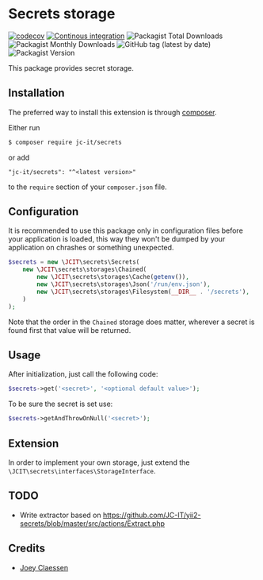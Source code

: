 # Secrets storage

[![codecov](https://codecov.io/gh/jc-it/secrets/branch/master/graph/badge.svg)](https://codecov.io/gh/jc-it/secrets)
[![Continous integration](https://github.com/jc-it/secrets/actions/workflows/ci.yaml/badge.svg)](https://github.com/jc-it/secrets/actions/workflows/ci.yaml)
![Packagist Total Downloads](https://img.shields.io/packagist/dt/jc-it/secrets)
![Packagist Monthly Downloads](https://img.shields.io/packagist/dm/jc-it/secrets)
![GitHub tag (latest by date)](https://img.shields.io/github/v/tag/jc-it/secrets)
![Packagist Version](https://img.shields.io/packagist/v/jc-it/secrets)

This package provides secret storage. 

## Installation

The preferred way to install this extension is through [composer](http://getcomposer.org/download/).

Either run

```bash
$ composer require jc-it/secrets
```

or add

```
"jc-it/secrets": "^<latest version>"
```

to the `require` section of your `composer.json` file.

## Configuration

It is recommended to use this package only in configuration files before your application is loaded, this way they won't
be dumped by your application on chrashes or something unexpected.

```php
$secrets = new \JCIT\secrets\Secrets(
    new \JCIT\secrets\storages\Chained(
        new \JCIT\secrets\storages\Cache(getenv()),
        new \JCIT\secrets\storages\Json('/run/env.json'),
        new \JCIT\secrets\storages\Filesystem(__DIR__ . '/secrets'),
    )
);
```

Note that the order in the `Chained` storage does matter, wherever a secret is found first that value will be returned.

## Usage

After initialization, just call the following code:
```php
$secrets->get('<secret>', '<optional default value>');
```

To be sure the secret is set use:
```php
$secrets->getAndThrowOnNull('<secret>');
```

## Extension

In order to implement your own storage, just extend the `\JCIT\secrets\interfaces\StorageInterface`.

## TODO
- Write extractor based on https://github.com/JC-IT/yii2-secrets/blob/master/src/actions/Extract.php

## Credits
- [Joey Claessen](https://github.com/joester89)
